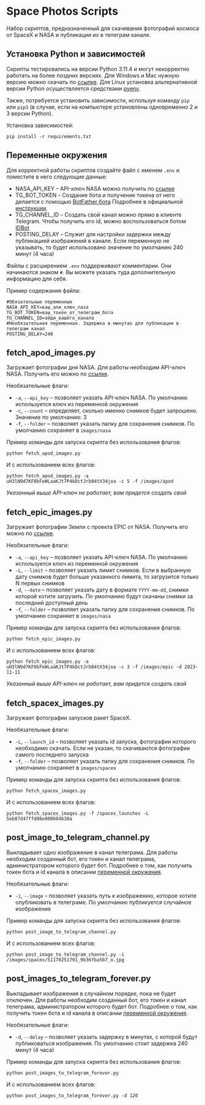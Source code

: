 # Space Photos Scripts
Набор скриптов, предназначенный для скачивания фотографий космоса от SpaceX и NASA и публикации их в телеграм канале.

## Установка Python и зависимостей

Скрипты тестировались на версии Python 3.11.4 и могут некорректно работать на более поздних версиях. 
Для Windows и Mac нужную версию можно скачать по [ссылке](https://www.python.org/downloads/release/python-3114/).
Для Linux установка альтернативной версии Python осуществляется средствами [pyenv](https://github.com/pyenv/pyenv).

Также, потребуется установить зависимости, используя команду `pip` или `pip3` (в случае, если на компьютере установлены одновременно 2 и 3 версии Python).

Установка зависимостей:

```
pip install -r requirements.txt
```

## Переменные окружения

Для корректной работы скриптов создайте файл с именем `.env` и поместите в него следующие данные:

* NASA_API_KEY – API-ключ NASA можно получить по [ссылке](https://api.nasa.gov/)
* TG_BOT_TOKEN – Создание бота и получение токена от него делается с помощью [BotFather бота](https://t.me/BotFather) Подробнее в официальной [инструкции](https://core.telegram.org/bots/tutorial#getting-ready).
* TG_CHANNEL_ID – Создать свой канал можно прямо в клиенте Telegram. Чтобы получить его id, можно воспользоваться ботом [IDBot](https://t.me/username_to_id_bot)
* POSTING_DELAY – Служит для настройки задержки между публикацией изображений в канале. Если переменную не указывать, то будет использовано значение по умолчанию 240 минут (4 часа)

Файлы с расширением `.env` поддерживают комментарии. Они начинаются знаком `#`. Вы можете указать туда дополнительную информацию для себя.

Пример содержания файла:

```
#Обязательные переменные
NASA_API_KEY=ваш_апи_ключ_nasa
TG_BOT_TOKEN=ваш_токен_от_телеграм_бота
TG_CHANNEL_ID=айди_вашего_канала
#Необязательная переменная. Задержка в минутах для публикации в телеграм канал
POSTING_DELAY=240
```

## fetch_apod_images.py
Загружает фотографии дня NASA. Для работы необходим API-ключ NASA. Получить его можно по [ссылке](https://api.nasa.gov/).

Необязательные флаги:
* `-a`, `--api_key` – позволяет указать API-ключ NASA. По умолчанию используется ключ из переменной окружения
* `-c`, `--count` – определяет, сколько именно снимков будет запрошено. Значение по умолчанию: 3
* `-f`, `--folder` – позволяет указать папку для сохранения снимков. По умолчанию сохраняет в `images/nasa`

Пример команды для запуска скрипта без использования флагов:

```
python fetch_apod_images.py
```

И с использованием всех флагов:

```
python fetch_apod_images.py -a uH3lN9d7KF0bFeWLaaKJt7P4kDctJrb04tX34joa -c 5 -f /images/apod
```

_Указанный выше API-ключ не работает, вам придется создать свой_ 


## fetch_epic_images.py
Загружает фотографии Земли с проекта EPIC от NASA. Получить его можно по [ссылке](https://api.nasa.gov/).

Необязательные флаги:
* `-a`, `--api_key` – позволяет указать API-ключ NASA. По умолчанию используется ключ из переменной окружения
* `-L`, `--limit` – позволяет указать лимит снимков. Если в выбранную дату снимков будет больше указанного лимита, то загрузится только N первых снимков
* `-d`, `--date` – позволяет указать дату в формате `YYYY-mm-dd`, снимки которой хотите загрузить. По умолчанию будут скачаны снимки за последний доступный день
* `-f`, `--folder` – позволяет указать папку для сохранения снимков. По умолчанию сохраняет в `images/nasa`

Пример команды для запуска скрипта без использования флагов:

```
python fetch_epic_images.py
```

И с использованием всех флагов:

```
python fetch_epic_images.py -a uH3lN9d7KF0bFeWLaaKJt7P4kDctJrb04tX34joa -c 3 -f /images/epic -d 2023-11-11
```

_Указанный выше API-ключ не работает, вам придется создать свой_ 


## fetch_spacex_images.py
Загружает фотографии запусков ракет SpaceX.

Необязательные флаги:
* `-L`, `--launch_id` – позволяет указать id запуска, фотографии которого необходимо скачать. Если не указан, то скачиваются фотографии самого последнего запуска
* `-f`, `--folder` – позволяет указать папку для сохранения снимков. По умолчанию сохраняет в `images/spacex`

Пример команды для запуска скрипта без использования флагов:

```
python fetch_spacex_images.py
```

И с использованием всех флагов:

```
python fetch_spacex_images.py -f /spacex_launches -L 5eb87d47ffd86e000604b38a
```

## post_image_to_telegram_channel.py
Выкладывает одно изображение в канал телеграма. Для работы необходим созданный бот, его токен и канал телеграма, администратором которого будет бот. Подробнее о том, как получить токен бота и id канала в описании [переменной окружения](#переменные-окружения).

Необязательные флаги:
* `-i`, `--image` – позволяет указать путь к изображению, которое хотите опубликовать в телеграме. По умолчанию публикуется случайное изображение

Пример команды для запуска скрипта без использования флагов:

```
python post_image_to_telegram_channel.py
```

И с использованием всех флагов:

```
python post_image_to_telegram_channel.py -i /images/spacex/51170251791_9b36fba5b7_o.jpg
```

## post_images_to_telegram_forever.py
Выкладывает изображения в случайном порядке, пока не будет отключен. Для работы необходим созданный бот, его токен и канал телеграма, администратором которого будет бот. Подробнее о том, как получить токен бота и id канала в описании [переменной окружения](#переменные-окружения).

Необязательные флаги:
* `-d`, `--delay` – позволяет указать задержку в минутах, с которой будут публиковаться изображения. По умолчанию стоит задержка 240 минут (4 часа)

Пример команды для запуска скрипта без использования флагов:

```
python post_images_to_telegram_forever.py
```

И с использованием всех флагов:

```
python post_images_to_telegram_forever.py -d 120
```
